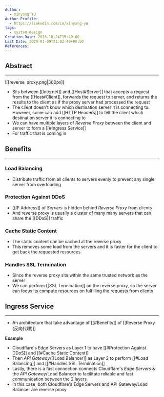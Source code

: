 ```yaml
---
Author:
  - Xinyang YU
Author Profile:
  - https://linkedin.com/in/xinyang-yu
tags:
  - system_design
Creation Date: 2023-10-24T15:49:00
Last Date: 2024-01-09T21:02:49+08:00
References: 
---
```

## Abstract
---

![[reverse_proxy.png|300px]]
- Sits between [[Internet]] and [[Host#Server]] that accepts a request from the [[Host#Client]], forwards the request to server, and returns the results to the client as if the proxy server had processed the request
- The client doesn't know which destination server it is connecting to. However, some can add [[HTTP Headers]] to tell the client which destination server it is connecting to
- We can have multiple layers of *Reverse Proxy* between the client and server to form a [[#Ingress Service]]
- For traffic that is coming in


## Benefits
---
### Load Balancing
- Distribute traffic from all clients  to servers evenly to prevent any single server from overloading 

### Protection Against DDoS
- [[IP Address]] of *Servers* is hidden behind *Reverse Proxy* from clients
- And reverse proxy is usually a cluster of many many servers that can share the [[DDoS]] traffic
### Cache Static Content
- The static content can be cached at the reverse proxy
- This removes some load from the servers and it is faster for the client to get back the requested resources
### Handles SSL Termination
- Since the reverse proxy sits within the same trusted network as the server
- We can perform [[SSL Termination]] on the reverse proxy, so the server can focus its compute resources on fulfilling the requests from clients

## Ingress Service
---
- An architecture that take advantage of [[#Benefits]] of [[Reverse Proxy (反向代理)]]

**Example**
- Cloudflare's Edge Servers as Layer 1 to have [[#Protection Against DDoS]] and [[#Cache Static Content]]
- Then *API Gateway*/[[Load Balancer]] as Layer 2 to perform [[#Load Balancing]] and [[#Handles SSL Termination]]
- Lastly, there is a fast connection connects Cloudflare's *Edge Servers* & the *API Gateway*/Load Balancer to facilitate reliable and fast communication between the 2 layers
- In this case, both Cloudflare's Edge Servers and API Gateway/Load Balancer are reverse proxy